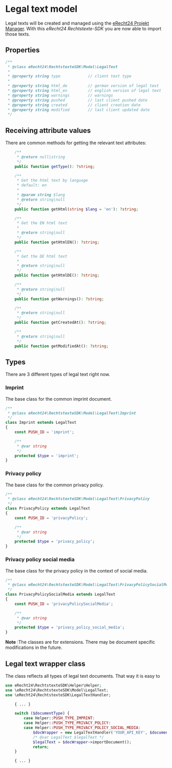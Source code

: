# Legal text model
Legal texts will be created and managed using the [eRecht24 Projekt Manager](https://www.e-recht24.de/mitglieder/tools/projekt-manager/).
With this *eRecht24 Rechtstexte-SDK* you are now able to import those texts.

## Properties
```php
/**
 * @class eRecht24\RechtstexteSDK\Model\LegalText
 * 
 * @property string type            // client text type
 *
 * @property string html_de         // german version of legal text 
 * @property string html_en         // english version of legal text
 * @property string warnings        // warnings
 * @property string pushed          // last client pushed date
 * @property string created         // client creation date
 * @property string modified        // last client updated date
 */
```

## Receiving attribute values
There are common methods for getting the relevant text attributes:

```php
    /**
     * @return null|string
     */
    public function getType(): ?string;

    /**
     * Get the html text by language
     * default: en
     *  
     * @param string $lang
     * @return string|null
     */
    public function getHtml(string $lang = 'en'): ?string;

    /**
     * Get the EN html text
     *  
     * @return string|null
     */
    public function getHtmlEN(): ?string;

    /**
     * Get the DE html text
     *  
     * @return string|null
     */
    public function getHtmlDE(): ?string;

    /**
     * @return string|null
     */
    public function getWarnings(): ?string;

    /**
     * @return string|null
     */
    public function getCreatedAt(): ?string;

    /**
     * @return string|null
     */
    public function getModifiedAt(): ?string;

```

## Types
There are 3 different types of legal text right now.

### Imprint
The base class for the common imprint document.
```php
/**
 * @class eRecht24\RechtstexteSDK\Model\LegalText\Imprint
 */
class Imprint extends LegalText
{
    const PUSH_ID = 'imprint';

    /**
     * @var string
     */
    protected $type = 'imprint';
}
```

### Privacy policy
The base class for the common privacy policy.
```php
/**
 * @class eRecht24\RechtstexteSDK\Model\LegalText\PrivacyPolicy
 */
class PrivacyPolicy extends LegalText
{
    const PUSH_ID = 'privacyPolicy';

    /**
     * @var string
     */
    protected $type = 'privacy_policy';
}
```

### Privacy policy social media
The base class for the privacy policy in the context of social media.
```php
/**
 * @class eRecht24\RechtstexteSDK\Model\LegalText\PrivacyPolicySocialMedia
 */
class PrivacyPolicySocialMedia extends LegalText
{
    const PUSH_ID = 'privacyPolicySocialMedia';

    /**
     * @var string
     */
    protected $type = 'privacy_policy_social_media';
}
```
**Note** :The classes are for extensions. There may be document specific modifications in the future.

## Legal text wrapper class
The class reflects all types of legal text documents. That way it is easy to 
```php
use eRecht24\RechtstexteSDK\Helper\Helper;
use \eRecht24\RechtstexteSDK\Model\LegalText;
use \eRecht24\RechtstexteSDK\LegalTextHandler;

    { ... }

    switch ($documentType) {
        case Helper::PUSH_TYPE_IMPRINT:
        case Helper::PUSH_TYPE_PRIVACY_POLICY:
        case Helper::PUSH_TYPE_PRIVACY_POLICY_SOCIAL_MEDIA:
            $docWrapper = new LegalTextHandler('YOUR_API_KEY', $documentType);
            /* @var LegalText $legalText */
            $legalText = $docWrapper->importDocument();
            return;
    }

    { ... }
```
